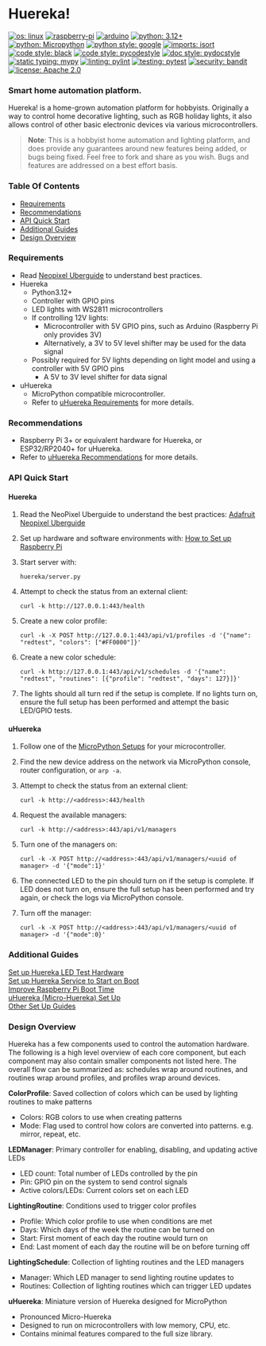 # Huereka!

[![os: linux](https://img.shields.io/badge/os-linux-blue)](https://docs.python.org/3.12/)
[![raspberry-pi](https://img.shields.io/badge/-Raspberry_Pi-C51A4A?logo=Raspberry-Pi&logoColor=white)](https://www.raspberrypi.com/)
[![arduino](https://img.shields.io/badge/-Arduino-00979D?logo=arduino&logoColor=white)](https://www.raspberrypi.com/)
[![python: 3.12+](https://img.shields.io/badge/python-3.12+-blue)](https://devguide.python.org/versions)
[![python: Micropython](https://img.shields.io/badge/python-MicroPython-blue)](https://micropython.org)
[![python style: google](https://img.shields.io/badge/python%20style-google-blue)](https://google.github.io/styleguide/pyguide.html)
[![imports: isort](https://img.shields.io/badge/%20imports-isort-%231674b1?style=flat&labelColor=ef8336)](https://github.com/PyCQA/isort)
[![code style: black](https://img.shields.io/badge/code%20style-black-000000.svg)](https://github.com/psf/black)
[![code style: pycodestyle](https://img.shields.io/badge/code%20style-pycodestyle-green)](https://github.com/PyCQA/pycodestyle)
[![doc style: pydocstyle](https://img.shields.io/badge/doc%20style-pydocstyle-green)](https://github.com/PyCQA/pydocstyle)
[![static typing: mypy](https://img.shields.io/badge/static_typing-mypy-green)](https://github.com/python/mypy)
[![linting: pylint](https://img.shields.io/badge/linting-pylint-yellowgreen)](https://github.com/PyCQA/pylint)
[![testing: pytest](https://img.shields.io/badge/testing-pytest-yellowgreen)](https://github.com/pytest-dev/pytest)
[![security: bandit](https://img.shields.io/badge/security-bandit-black)](https://github.com/PyCQA/bandit)
[![license: Apache 2.0](https://img.shields.io/badge/license-Apache%202.0-lightgrey)](LICENSE)


### Smart home automation platform.

Huereka! is a home-grown automation platform for hobbyists. Originally a way to control home decorative lighting,
such as RGB holiday lights, it also allows control of other basic electronic devices via various microcontrollers.

> **Note**: This is a hobbyist home automation and lighting platform, and does provide any guarantees around
new features being added, or bugs being fixed. Feel free to fork and share as you wish. Bugs and features are
addressed on a best effort basis.


### Table Of Contents

  * [Requirements](#requirements)
  * [Recommendations](#recommendations)
  * [API Quick Start](#api-quick-start)
  * [Additional Guides](#additional-guides)
  * [Design Overview](#design-overview)


### Requirements

* Read [Neopixel Uberguide](https://learn.adafruit.com/adafruit-neopixel-uberguide) to understand best practices.
* Huereka
  * Python3.12+
  * Controller with GPIO pins
  * LED lights with WS2811 microcontrollers
  * If controlling 12V lights:
    * Microcontroller with 5V GPIO pins, such as Arduino (Raspberry Pi only provides 3V)
    * Alternatively, a 3V to 5V level shifter may be used for the data signal
  * Possibly required for 5V lights depending on light model and using a controller with 5V GPIO pins
    * A 5V to 3V level shifter for data signal
* uHuereka
  * MicroPython compatible microcontroller.
  * Refer to [uHuereka Requirements](uhuereka/README.md#requirements) for more details.


### Recommendations

* Raspberry Pi 3+ or equivalent hardware for Huereka, or ESP32/RP2040+ for uHuereka.
* Refer to [uHuereka Recommendations](uhuereka/README.md#recommendations) for more details.


### API Quick Start

#### Huereka

1. Read the NeoPixel Uberguide to understand the best practices:
[Adafruit Neopixel Uberguide](https://learn.adafruit.com/adafruit-neopixel-uberguide)

2. Set up hardware and software environments with: [How to Set up Raspberry Pi](SETUP.md)

3. Start server with:
    ```
    huereka/server.py
    ```

4. Attempt to check the status from an external client:
    ```
    curl -k http://127.0.0.1:443/health
    ```

5. Create a new color profile:
    ```
    curl -k -X POST http://127.0.0.1:443/api/v1/profiles -d '{"name": "redtest", "colors": ["#FF0000"]}'
    ```

6. Create a new color schedule:
    ```
    curl -k http://127.0.0.1:443/api/v1/schedules -d '{"name": "redtest", "routines": [{"profile": "redtest", "days": 127}]}'
    ```

7. The lights should all turn red if the setup is complete. If no lights turn on, ensure the full setup has been
   performed and attempt the basic LED/GPIO tests.


#### uHuereka

1. Follow one of the [MicroPython Setups](uhuereka/README.md#micropython-setups) for your microcontroller.

2. Find the new device address on the network via MicroPython console, router configuration, or `arp -a`.

3. Attempt to check the status from an external client:
    ```
    curl -k http://<address>:443/health
    ```

3. Request the available managers:
    ```
    curl -k http://<address>:443/api/v1/managers
    ```

4. Turn one of the managers on:
    ```
    curl -k -X POST http://<address>:443/api/v1/managers/<uuid of manager> -d '{"mode":1}'
    ```

5. The connected LED to the pin should turn on if the setup is complete. If LED does not turn on,
ensure the full setup has been performed and try again, or check the logs via MicroPython console.

6. Turn off the manager:
    ```
    curl -k -X POST http://<address>:443/api/v1/managers/<uuid of manager> -d '{"mode":0}'
    ```


### Additional Guides

[Set up Huereka LED Test Hardware](SETUP.md#set-up-huereka-testing-hardware)  
[Set up Huereka Service to Start on Boot](SETUP.md#set-up-huereka-service-to-start-on-boot)  
[Improve Raspberry Pi Boot Time](SETUP.md#improve-raspberry-pi-boot-time)  
[uHuereka (Micro-Huereka) Set Up](uhuereka/README.md)  
[Other Set Up Guides](SETUP.md)


### Design Overview

Huereka has a few components used to control the automation hardware. The following is a high level overview of each
core component, but each component may also contain smaller components not listed here. The overall flow can be
summarized as: schedules wrap around routines, and routines wrap around profiles, and profiles wrap around devices.

**ColorProfile**: Saved collection of colors which can be used by lighting routines to make patterns
- Colors: RGB colors to use when creating patterns
- Mode: Flag used to control how colors are converted into patterns. e.g. mirror, repeat, etc.

**LEDManager**: Primary controller for enabling, disabling, and updating active LEDs
- LED count: Total number of LEDs controlled by the pin
- Pin: GPIO pin on the system to send control signals
- Active colors/LEDs: Current colors set on each LED

**LightingRoutine**: Conditions used to trigger color profiles
- Profile: Which color profile to use when conditions are met
- Days: Which days of the week the routine can be turned on
- Start: First moment of each day the routine would turn on
- End: Last moment of each day the routine will be on before turning off

**LightingSchedule**: Collection of lighting routines and the LED managers
- Manager: Which LED manager to send lighting routine updates to
- Routines: Collection of lighting routines which can trigger LED updates

**uHuereka**: Miniature version of Huereka designed for MicroPython
- Pronounced Micro-Huereka
- Designed to run on microcontrollers with low memory, CPU, etc.
- Contains minimal features compared to the full size library.
